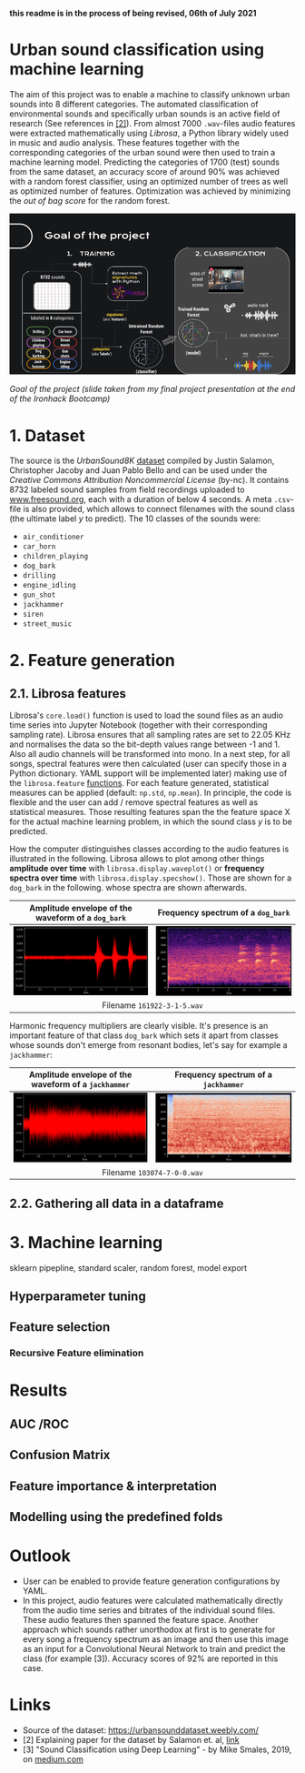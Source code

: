 **this readme is in the process of being revised, 06th of July 2021**

# Urban sound classification using machine learning

The aim of this project was to enable a machine to classify unknown urban sounds into 8 different categories. The automated classification of environmental sounds and specifically urban sounds is an active field of research (See references in [[2]](http://www.justinsalamon.com/uploads/4/3/9/4/4394963/salamon_urbansound_acmmm14.pdf)). From almost 7000 `.wav`-files audio features were extracted mathematically using *Librosa*, a Python library widely used in music and audio analysis. These features together with the corresponding categories of the urban sound were then used to train a machine learning model. Predicting the categories of 1700 (test) sounds from the same dataset, an accuracy score of around 90% was achieved with a random forest classifier, using an optimized number of trees as well as optimized number of features. Optimization was achieved by minimizing the *out of bag score* for the random forest.

![](img/sound_classification_goal.png)

*Goal of the project (slide taken from my final project presentation at the end of the Ironhack Bootcamp)*

# 1. Dataset

The source is the *UrbanSound8K* [dataset](https://urbansounddataset.weebly.com/) compiled by Justin Salamon, Christopher Jacoby and Juan Pablo Bello and can be used under the *Creative Commons Attribution Noncommercial License* (by-nc). It contains 8732 labeled sound samples from field recordings uploaded to www.freesound.org, each with a duration of below 4 seconds. A meta `.csv`-file is also provided, which allows to connect filenames with the sound class (the ultimate label *y* to predict). The 10 classes of the sounds were:

* `air_conditioner`
* `car_horn`
* `children_playing`
* `dog_bark`
* `drilling`
* `engine_idling`
* `gun_shot`
* `jackhammer`
* `siren`
* `street_music`

# 2. Feature generation

## 2.1. Librosa features

Librosa's `core.load()` function is used to load the sound files as an audio time series into Jupyter Notebook (together with their corresponding sampling rate). Librosa ensures that all sampling rates are set to 22.05 KHz and normalises the data so the bit-depth values range between -1 and 1. Also all audio channels will be transformed into mono. In a next step, for all songs, spectral features were then calculated (user can specify those in a Python dictionary. YAML support will be implemented later) making use of the `librosa.feature` [functions](https://librosa.org/doc/main/feature.html#spectral-features). For each feature generated, statistical measures can be applied (default: `np.std`, `np.mean`). In principle, the code is flexible and the user can add / remove spectral features as well as statistical measures. Those resulting features span the the feature space X for the actual machine learning problem, in which the sound class *y* is to be predicted.

How the computer distinguishes classes according to the audio features is illustrated in the following. Librosa allows to plot among other things **amplitude over time** with `librosa.display.waveplot()` or **frequency spectra over time** with `librosa.display.specshow()`. Those are shown for a `dog_bark` in the following.  whose spectra are shown afterwards.

<table>
    <thead>
        <tr>
          <th>Amplitude envelope of the waveform of a <code>dog_bark</code></th>
          <th>Frequency spectrum of a <code>dog_bark</code></th>
        </tr>
    </thead>
    <tbody>
        <tr>
          <td><img src="./img/power_spectrum_dog.png"></td>
            <td><img src="./img/spectrum_dog.png"></td>
        </tr>
        <tr>
          <td colspan=2 align="center">Filename <code>161922-3-1-5.wav</code></td>
        </tr>
    </tbody>
</table>

Harmonic frequency multipliers are clearly visible. It's presence is an important feature of that class `dog_bark` which sets it apart from classes whose sounds don't emerge from resonant bodies, let's say for example a `jackhammer`:

<table>
    <thead>
        <tr>
          <th>Amplitude envelope of the waveform of a <code>jackhammer</code></th>
          <th>Frequency spectrum of a <code>jackhammer</code></th>
        </tr>
    </thead>
    <tbody>
        <tr>
          <td><img src="./img/power_spectrum_jackhammer.png"></td>
            <td><img src="./img/spectrum_jackhammer.png"></td>
        </tr>
        <tr>
          <td colspan=2 align="center">Filename <code>103074-7-0-0.wav</code></td>
        </tr>
    </tbody>
</table>

## 2.2. Gathering all data in a dataframe

# 3. Machine learning

sklearn pipepline, standard scaler, random forest, model export

## Hyperparameter tuning
## Feature selection
### Recursive Feature elimination

# Results

## AUC /ROC
## Confusion Matrix
## Feature importance & interpretation

## Modelling using the predefined folds

# Outlook

* User can be enabled to provide feature generation configurations by YAML.
* In this project, audio features were calculated mathematically directly from the audio time series and bitrates of the individual sound files. These audio features then spanned the feature space. Another approach which sounds rather unorthodox at first is to generate for every song a frequency spectrum as an image and then use this image as an input for a Convolutional Neural Network to train and predict the class (for example [3]). Accuracy scores of 92% are reported in this case.


<!--
# Structure of the project

notebooks:

|        filename           |    description     |
|:--------------------------|--------------------|
| `final_project.ipynb`     | main notebook |

folders:

* `img`

modules:

|        filename           |    description     |
|:--------------------------|--------------------|
|  ||
-->

# Links

* Source of the dataset: https://urbansounddataset.weebly.com/
* [2] Explaining paper for the dataset by Salamon et. al, [link](http://www.justinsalamon.com/uploads/4/3/9/4/4394963/salamon_urbansound_acmmm14.pdf)
* [3] "Sound Classification using Deep Learning" - by Mike Smales, 2019, on [medium.com](https://mikesmales.medium.com/sound-classification-using-deep-learning-8bc2aa1990b7)
